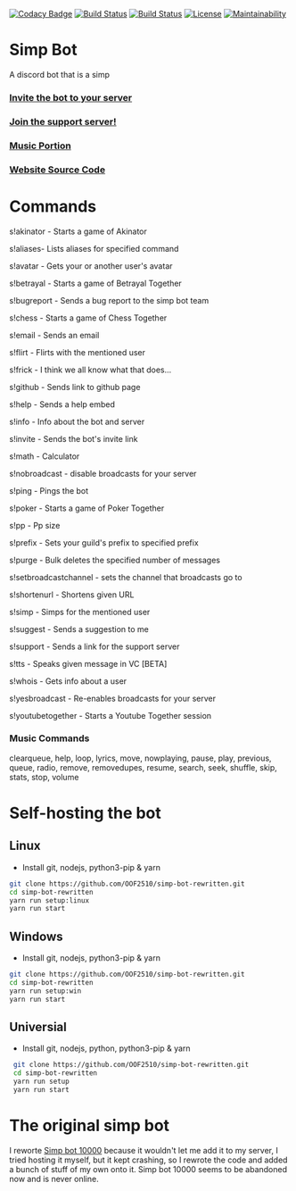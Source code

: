 [![Codacy Badge](https://api.codacy.com/project/badge/Grade/10f27f4ae9404b73bddb1e34f7754f6d)](https://app.codacy.com/gh/OOF2510/simp-bot-rewritten?utm_source=github.com&utm_medium=referral&utm_content=OOF2510/simp-bot-rewritten&utm_campaign=Badge_Grade_Settings)
[![Build Status](https://img.shields.io/github/forks/oof2510/simp-bot-rewritten.svg)](https://github.com/oof2510/simp-bot-rewritten)
[![Build Status](https://img.shields.io/github/stars/oof2510/simp-bot-rewritten.svg)](https://github.com/oof2510/simp-bot-rewritten)
[![License](https://img.shields.io/github/license/oof2510/simp-bot-rewritten.svg)](https://github.com/oof2510/simp-bot-rewritten)
[![Maintainability](https://api.codeclimate.com/v1/badges/4c542ad2130b91018c63/maintainability)](https://codeclimate.com/github/OOF2510/simp-bot-rewritten/maintainability)

# Simp Bot

A discord bot that is a simp

### [Invite the bot to your server](https://discord.com/api/oauth2/authorize?client_id=808822189905936405&permissions=8&scope=bot)

### [Join the support server!](https://discord.gg/zHtfa8GdPx)

### [Music Portion](https://github.com/OOF2510/simp-bot-music)

### [Website Source Code](https://github.com/OOF2510/simp-bot-site)

# Commands

s!akinator - Starts a game of Akinator

s!aliases- Lists aliases for specified command

s!avatar - Gets your or another user's avatar

s!betrayal - Starts a game of Betrayal Together

s!bugreport - Sends a bug report to the simp bot team

s!chess - Starts a game of Chess Together

s!email - Sends an email

s!flirt - Flirts with the mentioned user

s!frick - I think we all know what that does...

s!github - Sends link to github page

s!help - Sends a help embed

s!info - Info about the bot and server

s!invite - Sends the bot's invite link

s!math - Calculator

s!nobroadcast - disable broadcasts for your server

s!ping - Pings the bot

s!poker - Starts a game of Poker Together

s!pp - Pp size

s!prefix - Sets your guild's prefix to
specified prefix

s!purge - Bulk deletes the specified number
of messages

s!setbroadcastchannel - sets the channel that broadcasts go to

s!shortenurl - Shortens given URL

s!simp - Simps for the mentioned user

s!suggest - Sends a suggestion to me

s!support - Sends a link for the support server

s!tts - Speaks given message in VC [BETA]

s!whois - Gets info about a user

s!yesbroadcast - Re-enables broadcasts for your server

s!youtubetogether - Starts a Youtube Together session

### Music Commands

clearqueue, help, loop, lyrics, move, nowplaying, pause, play, previous, queue, radio, remove, removedupes, resume, search, seek, shuffle, skip, stats, stop, volume

# Self-hosting the bot

## Linux

- Install git, nodejs, python3-pip & yarn

```bash
git clone https://github.com/OOF2510/simp-bot-rewritten.git
cd simp-bot-rewritten
yarn run setup:linux
yarn run start
```

## Windows

- Install git, nodejs, python3-pip & yarn

```bash
git clone https://github.com/OOF2510/simp-bot-rewritten.git
cd simp-bot-rewritten
yarn run setup:win
yarn run start
```

## Universial

- Install git, nodejs, python, python3-pip & yarn

```bash
 git clone https://github.com/OOF2510/simp-bot-rewritten.git
 cd simp-bot-rewritten
 yarn run setup
 yarn run start
```

# The original simp bot

I reworte [Simp bot 10000](https://discordbotlist.com/bots/simp-bot-10000) because it wouldn't let me add it to my server, I tried hosting it myself, but it
kept crashing, so I rewrote the code and added a bunch of stuff of my own onto it. Simp bot 10000 seems to be abandoned now and is never online.
